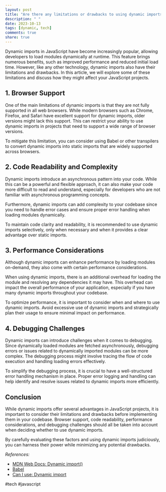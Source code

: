 ```yaml
---
layout: post
title: "Are there any limitations or drawbacks to using dynamic imports in JavaScript?"
description: " "
date: 2023-10-13
tags: [dynamic, tech]
comments: true
share: true
---
```


Dynamic imports in JavaScript have become increasingly popular, allowing developers to load modules dynamically at runtime. This feature brings numerous benefits, such as improved performance and reduced initial load time. However, like any other technology, dynamic imports also have their limitations and drawbacks. In this article, we will explore some of these limitations and discuss how they might affect your JavaScript projects.

## 1. Browser Support ##

One of the main limitations of dynamic imports is that they are not fully supported in all web browsers. While modern browsers such as Chrome, Firefox, and Safari have excellent support for dynamic imports, older versions might lack this support. This can restrict your ability to use dynamic imports in projects that need to support a wide range of browser versions.

To mitigate this limitation, you can consider using Babel or other transpilers to convert dynamic imports into static imports that are widely supported across browsers.

## 2. Code Readability and Complexity ##

Dynamic imports introduce an asynchronous pattern into your code. While this can be a powerful and flexible approach, it can also make your code more difficult to read and understand, especially for developers who are not familiar with asynchronous programming concepts.

Furthermore, dynamic imports can add complexity to your codebase since you need to handle error cases and ensure proper error handling when loading modules dynamically.

To maintain code clarity and readability, it is recommended to use dynamic imports selectively, only when necessary and when it provides a clear advantage over static imports.

## 3. Performance Considerations ##

Although dynamic imports can enhance performance by loading modules on-demand, they also come with certain performance considerations. 

When using dynamic imports, there is an additional overhead for loading the module and resolving any dependencies it may have. This overhead can impact the overall performance of your application, especially if you have many dynamic imports throughout your codebase.

To optimize performance, it is important to consider when and where to use dynamic imports. Avoid excessive use of dynamic imports and strategically plan their usage to ensure minimal impact on performance.

## 4. Debugging Challenges ##

Dynamic imports can introduce challenges when it comes to debugging. Since dynamically loaded modules are fetched asynchronously, debugging errors or issues related to dynamically imported modules can be more complex. The debugging process might involve tracing the flow of code execution and handling loading errors effectively.

To simplify the debugging process, it is crucial to have a well-structured error handling mechanism in place. Proper error logging and handling can help identify and resolve issues related to dynamic imports more efficiently.

## Conclusion ##

While dynamic imports offer several advantages in JavaScript projects, it is important to consider their limitations and drawbacks before implementing them in your codebase. Browser support, code readability, performance considerations, and debugging challenges should all be taken into account when deciding whether to use dynamic imports.

By carefully evaluating these factors and using dynamic imports judiciously, you can harness their power while minimizing any potential drawbacks.

_References:_

- [MDN Web Docs: Dynamic import()](https://developer.mozilla.org/en-US/docs/Web/JavaScript/Reference/Statements/import#dynamic_imports)
- [Babel](https://babeljs.io/)
- [Can I use: Dynamic import](https://caniuse.com/?search=dynamic%20import)

#tech #javascript